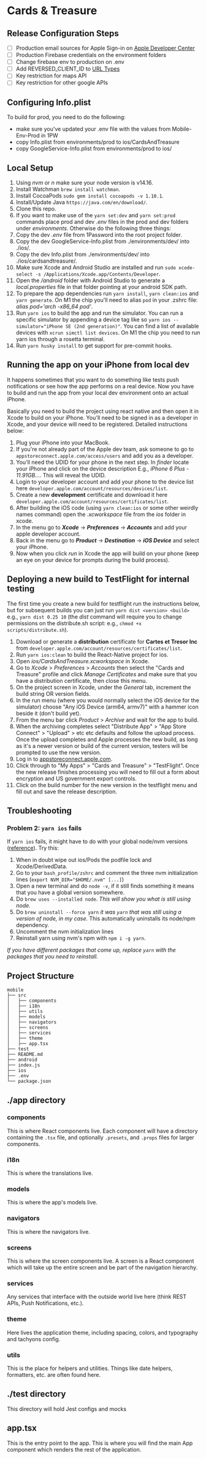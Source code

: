 # Cards & Treasure
## Release Configuration Steps

- [ ] Production email sources for Apple Sign-in on [Apple Developer Center](https://help.apple.com/developer-account/#/devf822fb8fc)
- [ ] Production Firebase credentials on the environment folders
- [ ] Change firebase env to production on .env
- [ ] Add REVERSED_CLIENT_ID to [URL Types](https://developers.google.com/identity/sign-in/ios/start-integrating#add_a_url_scheme_to_your_project)
- [ ] Key restriction for maps API
- [ ] Key restriction for other google APIs

## Configuring Info.plist

To build for prod, you need to do the following:

- make sure you've updated your .env file with the values from Mobile-Env-Prod in 1PW
- copy Info.plist from environments/prod to ios/CardsAndTreasure
- copy GoogleService-Info.plist from environments/prod to ios/

## Local Setup

1. Using _nvm_ or _n_ make sure your node version is v14.16.
1. Install Watchman `brew install watchman`.
1. Install CocoaPods `sudo gem install cocoapods -v 1.10.1`.
1. Install/Update Java `https://java.com/en/download/`.
1. Clone this repo.
1. If you want to make use of the `yarn set:dev` and `yarn set:prod` commands place prod and dev _.env_ files in the prod and dev folders under _environments_. Otherwise do the following three things:
  1. Copy the dev _.env_ file from 1Password into the root project folder.
  1. Copy the dev GoogleService-Info.plist from ./environments/dev/ into ./ios/.
  1. Copy the dev Info.plist from ./environments/dev/ into ./ios/cardsandtreasure/.
1. Make sure Xcode and Android Studio are installed and run `sudo xcode-select -s /Applications/Xcode.app/Contents/Developer`.
1. Open the _/android_ folder with Android Studio to generate a _local.properties_ file in that folder pointing at your android SDK path.
1. To prepare the app dependencies run `yarn install`, `yarn clean:ios` and `yarn generate`. On M1 the chip you'll need to alias `pod` in your .zshrc file: _alias pod='arch -x86_64 pod'_.
1. Run `yarn ios` to build the app and run the simulator. You can run a specific simulator by appending a device tag like so `yarn ios --simulator="iPhone SE (2nd generation)"`. You can find a list of available devices with `xcrun simctl list devices`. On M1 the chip you need to run yarn ios through a rosetta terminal.
1. Run `yarn husky install` to get support for pre-commit hooks.

## Running the app on your iPhone from local dev

It happens sometimes that you want to do something like tests push notifications or see how the app performs on a real device. Now you have to build and run the app from your local dev environment onto an actual iPhone.

Basically you need to build the project using react native and then open it in Xcode to build on your iPhone. You'll need to be signed in as a developer in Xcode, and your device will need to be registered. Detailed instructions below:

1. Plug your iPhone into your MacBook.
1. If you're not already part of the Apple dev team, ask someone to go to `appstoreconnect.apple.com/access/users` and add you as a developer.
1. You'll need the UDID for your phone in the next step. In _finder_ locate your iPhone and click on the device description E.g., _iPhone 6 Plus - 11.91GB..._. This will reveal the UDID.
1. Login to your developer account and add your phone to the device list here `developer.apple.com/account/resources/devices/list`.
1. Create a new **development** certificate and download it here `developer.apple.com/account/resources/certificates/list`.
1. After building the iOS code (using `yarn clean:ios` or some other weirdly names command) open the _.xcworkspace_ file from the _ios_ folder in xcode.
1. In the menu go to _**Xcode**_ -> _**Preferences**_ -> _**Accounts**_ and add your apple developer account.
1. Back in the menu go to _**Product**_ -> _**Destination**_ -> _**iOS Device**_ and select your iPhone.
1. Now when you click _run_ in Xcode the app will build on your phone (keep an eye on your device for prompts during the build process).

## Deploying a new build to TestFlight for internal testing

The first time you create a new build for testflight run the instructions below, but for subsequent builds you can just run `yarn dist <version> <build>` e.g., `yarn dist 0.25 10` (the _dist_ command will require you to change permissions on the distribute.sh script: e.g., `chmod +x scripts/distribute.sh`).

1. Download or generate a **distribution** certificate for **Cartes et Tresor Inc** from `developer.apple.com/account/resources/certificates/list`.
1. Run `yarn ios:clean` to build the React-Native project for ios.
1. Open _ios/CardsAndTreasure.xcworkspace_ in Xcode.
1. Go to _Xcode_ > _Preferences_ > _Accounts_ then select the "Cards and Treasure" profile and click _Manage Certificates_ and make sure that you have a distribution certificate, then close this menu.
1. On the project screen in Xcode, under the _General_ tab, increment the build string OR version fields.
1. In the run menu (where you would normally select the iOS device for the simulator) choose "Any iOS Device (arm64, armv7)" with a hammer icon beside it (don't build yet).
1. From the menu bar click _Product_ > _Archive_ and wait for the app to build.
1. When the archiving completes select "Distribute App" >  "App Store Connect" > "Upload" > etc etc defaults and follow the upload process. Once the upload completes and Apple processes the new build, as long as it's a newer version or build of the current version, testers will be prompted to use the new version.
1. Log in to [appstoreconnect.apple.com](https://appstoreconnect.apple.com).
1. Click through to "My Apps" > "Cards and Treasure" > "TestFlight". Once the new release finishes processing you will need to fill out a form about encryption and US government export controls.
1. Click on the build number for the new version in the testflight menu and fill out and save the release description.

## Troubleshooting

### Problem 2: `yarn ios` fails

If `yarn ios` fails, it might have to do with your global node/nvm versions ([reference](https://stackoverflow.com/questions/66627590/phasescriptexecution-error-in-react-native-app?rq=1)). Try this:

1. When in doubt wipe out ios/Pods the podfile lock and Xcode/DerivedData.
1. Go to your `bash_profile/zshrc` and comment the three nvm initialization lines (`export NVM_DIR="$HOME/.nvm" [...]`)
1. Open a new terminal and do `node -v`, if it still finds something it means that you have a global version somewhere.
1. Do `brew uses --installed node`. _This will show you what is still using node._
1. Do `brew uninstall --force yarn` _it was `yarn` that was still using a version of node, in my case._ This automatically uninstalls its node/npm dependency.
1. Uncomment the nvm initialization lines
1. Reinstall yarn using nvm's npm with `npm i -g yarn`.

_If you have different packages that come up, replace `yarn` with the packages that you need to reinstall._

## Project Structure

```
mobile
├── src
│   ├── components
│   ├── i18n
│   ├── utils
│   ├── models
│   ├── navigators
│   ├── screens
│   ├── services
│   ├── theme
│   ├── app.tsx
├── test
├── README.md
├── android
├── index.js
├── ios
├── .env
└── package.json

```

## ./app directory

### components

This is where React components live. Each component will have a directory containing the `.tsx` file, and optionally `.presets`, and `.props` files for larger components.

### i18n

This is where the translations live.

### models

This is where the app's models live.

### navigators

This is where the navigators live.

### screens

This is where the screen components live. A screen is a React component which will take up the entire screen and be part of the navigation hierarchy.

### services

Any services that interface with the outside world live here (think REST APIs, Push Notifications, etc.).

### theme

Here lives the application theme, including spacing, colors, and typography and tachyons config.

### utils

This is the place for helpers and utilities. Things like date helpers, formatters, etc. are often found here.

## ./test directory

This directory will hold Jest configs and mocks

## app.tsx

This is the entry point to the app. This is where you will find the main App component which renders the rest of the application.
